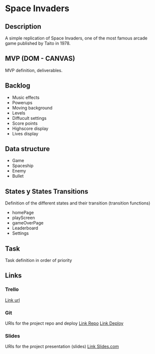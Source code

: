 # Space Invaders

## Description
A simple replication of Space Invaders, one of the most famous arcade game published by Taito in 1978.


## MVP (DOM - CANVAS)
MVP definition, deliverables.


## Backlog
- Music effects
- Powerups
- Moving background
- Levels
- Diffucult settings
- Score points
- Highscore display
- Lives display

## Data structure
- Game
- Spaceship
- Enemy
- Bullet


## States y States Transitions
Definition of the different states and their transition (transition functions)

- homePage
- playScreen
- gameOverPage
- Leaderboard
- Settings


## Task
Task definition in order of priority


## Links


### Trello
[Link url](https://trello.com)


### Git
URls for the project repo and deploy
[Link Repo](http://github.com)
[Link Deploy](http://github.com)


### Slides
URls for the project presentation (slides)
[Link Slides.com](http://slides.com)
